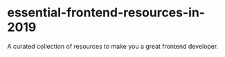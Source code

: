 # essential-frontend-resources-in-2019
A curated collection of resources to make you a great frontend developer.
